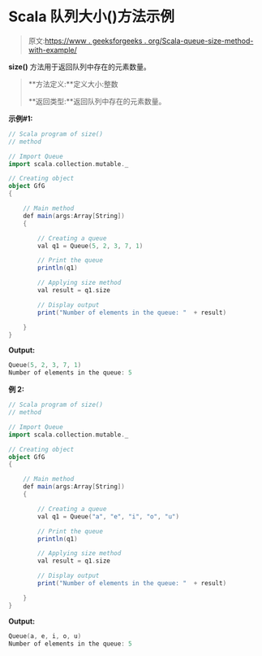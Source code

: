 # Scala 队列大小()方法示例

> 原文:[https://www . geeksforgeeks . org/Scala-queue-size-method-with-example/](https://www.geeksforgeeks.org/scala-queue-size-method-with-example/)

**size()** 方法用于返回队列中存在的元素数量。

> **方法定义:**定义大小:整数
> 
> **返回类型:**返回队列中存在的元素数量。

**示例#1:**

```scala
// Scala program of size() 
// method 

// Import Queue  
import scala.collection.mutable._

// Creating object 
object GfG 
{ 

    // Main method 
    def main(args:Array[String]) 
    { 

        // Creating a queue 
        val q1 = Queue(5, 2, 3, 7, 1) 

        // Print the queue
        println(q1)

        // Applying size method 
        val result = q1.size

        // Display output
        print("Number of elements in the queue: "  + result)

    } 
} 
```

**Output:**

```scala
Queue(5, 2, 3, 7, 1)
Number of elements in the queue: 5

```

**例 2:**

```scala
// Scala program of size() 
// method 

// Import Queue  
import scala.collection.mutable._

// Creating object 
object GfG 
{ 

    // Main method 
    def main(args:Array[String]) 
    { 

        // Creating a queue 
        val q1 = Queue("a", "e", "i", "o", "u") 

        // Print the queue
        println(q1)

        // Applying size method 
        val result = q1.size

        // Display output
        print("Number of elements in the queue: "  + result)

    } 
} 
```

**Output:**

```scala
Queue(a, e, i, o, u)
Number of elements in the queue: 5

```